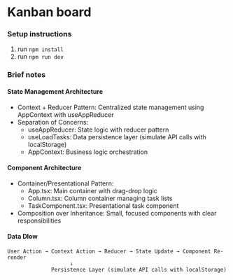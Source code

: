 # Kanban board 
### Setup instructions
1. run `npm install`
2. run `npm run dev`

### Brief notes
#### State Management Architecture
* Context + Reducer Pattern: Centralized state management using AppContext with useAppReducer
* Separation of Concerns:
  * useAppReducer: State logic with reducer pattern
  * useLoadTasks: Data persistence layer (simulate API calls with localStorage)
  * AppContext: Business logic orchestration


#### Component Architecture
* Container/Presentational Pattern:
  * App.tsx: Main container with drag-drop logic
  * Column.tsx: Column container managing task lists
  * TaskComponent.tsx: Presentational task component
* Composition over Inheritance: Small, focused components with clear responsibilities

#### Data Dlow
```
User Action → Context Action → Reducer → State Update → Component Re-render
                    ↓
              Persistence Layer (simulate API calls with localStorage)
```
